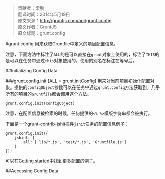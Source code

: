 > 贡献者：梁鹏  
> 翻译时间：2014年5月19日  
> 原文来源：http://gruntjs.com/api/grunt.config  
> 原文作者：GruntJS  
> 原文标题：grunt.config  

#grunt.config
用来获取Gruntfile中定义的项目配置信息。

注意，下面方法中标注了`ALL`的是可以直接在`grunt`对象上使用的，标注了`THIS`的是可以在任务中通过`this`对象使用的，使用的别名在标注在等号后。

##Initializing Config Data

###grunt.config.init [ALL = grunt.initConfig]
用来对当前项目初始化配置对象。提供的`configObject`参数可以在任务中通过`grunt.config`方法获取到。几乎所有的项目的`Gruntfile`都会调用这个方法。

```
grunt.config.init(configObject)
```

注意，在配置信息被检索的时候，任何提供的`<% %>`模版字符串都会被执行。

下面是一个[grunt-contrib-jshit插件](https://github.com/gruntjs/grunt-contrib-jshint)`jshit`任务的配置信息例子：

```
grunt.config.init({
    jshint: {
        all: ['lib/*.js', 'test/*.js', 'Gruntfile.js']
    }
});
```

可以在[Getting started](http://gruntjs.com/getting-started/)中找到更多配置的例子。

##Accessing Config Data

